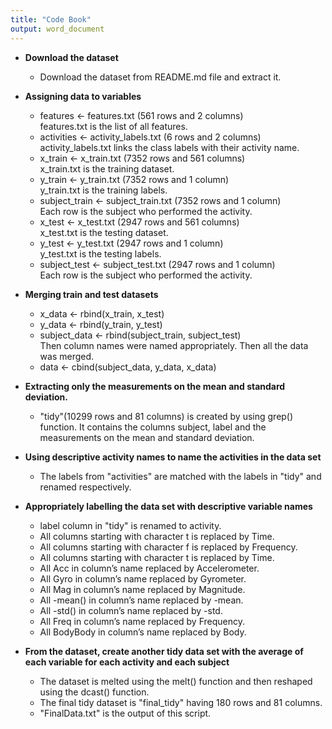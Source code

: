 ```yaml
---
title: "Code Book"
output: word_document
---
```


- **Download the dataset**
  + Download the dataset from README.md file and extract it.  
  
- **Assigning data to variables**
  + features <- features.txt (561 rows and 2 columns)  
    features.txt is the list of all features.
  + activities <- activity_labels.txt (6 rows and 2 columns)  
    activity_labels.txt links the class labels with their activity name.
  + x_train <- x_train.txt (7352 rows and 561 columns)  
    x_train.txt is the training dataset.
  + y_train <- y_train.txt (7352 rows and 1 column)  
    y_train.txt is the training labels.
  + subject_train <- subject_train.txt (7352 rows and 1 column)  
    Each row is the subject who performed the activity.
  + x_test <- x_test.txt (2947 rows and 561 columns)  
    x_test.txt is the testing dataset.
  + y_test <- y_test.txt (2947 rows and 1 column)  
    y_test.txt is the testing labels.
  + subject_test <- subject_test.txt (2947 rows and 1 column)  
    Each row is the subject who performed the activity.  

- **Merging train and test datasets**
  + x_data <- rbind(x_train, x_test)
  + y_data <- rbind(y_train, y_test)
  + subject_data <- rbind(subject_train, subject_test)  
  Then column names were named appropriately. Then all the data was merged.
  + data <- cbind(subject_data, y_data, x_data)
  
- **Extracting only the measurements on the mean and standard deviation.**
  + "tidy"(10299 rows and 81 columns) is created by using grep() function. It contains the columns subject, label and the measurements on the mean and standard deviation.
  
- **Using descriptive activity names to name the activities in the data set**
  + The labels from "activities" are matched with the labels in "tidy" and renamed respectively.
  
- **Appropriately labelling the data set with descriptive variable names**
  + label column in "tidy" is renamed to activity.
  + All columns starting with character t is replaced by Time.
  + All columns starting with character f is replaced by Frequency.
  + All columns starting with character t is replaced by Time.
  + All Acc in column’s name replaced by Accelerometer.
  + All Gyro in column’s name replaced by Gyrometer.
  + All Mag in column’s name replaced by Magnitude.
  + All -mean() in column’s name replaced by -mean.
  + All -std() in column’s name replaced by -std.
  + All Freq in column’s name replaced by Frequency.
  + All BodyBody in column’s name replaced by Body.
  
- **From the dataset, create another tidy data set with the average of each variable for each activity and each subject**
  + The dataset is melted using the melt() function and then reshaped using the dcast() function.
  + The final tidy dataset is "final_tidy" having 180 rows and 81 columns.
  + "FinalData.txt" is the output of this script.